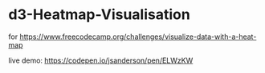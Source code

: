 # d3-Heatmap-Visualisation
for https://www.freecodecamp.org/challenges/visualize-data-with-a-heat-map

live demo: https://codepen.io/jsanderson/pen/ELWzKW
